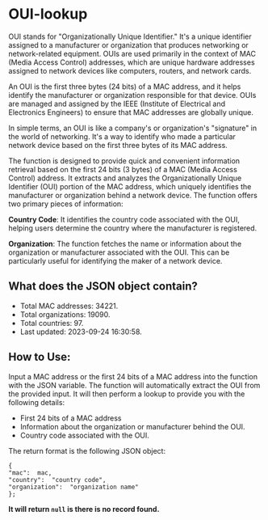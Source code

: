 # OUI-lookup
OUI stands for "Organizationally Unique Identifier." It's a unique identifier assigned to a manufacturer or organization that produces networking or network-related equipment. OUIs are used primarily in the context of MAC (Media Access Control) addresses, which are unique hardware addresses assigned to network devices like computers, routers, and network cards.

An OUI is the first three bytes (24 bits) of a MAC address, and it helps identify the manufacturer or organization responsible for that device. OUIs are managed and assigned by the IEEE (Institute of Electrical and Electronics Engineers) to ensure that MAC addresses are globally unique.

In simple terms, an OUI is like a company's or organization's "signature" in the world of networking. It's a way to identify who made a particular network device based on the first three bytes of its MAC address.

The function is designed to provide quick and convenient information retrieval based on the first 24 bits (3 bytes) of a MAC (Media Access Control) address. It extracts and analyzes the Organizationally Unique Identifier (OUI) portion of the MAC address, which uniquely identifies the manufacturer or organization behind a network device. The function offers two primary pieces of information:

**Country Code**: It identifies the country code associated with the OUI, helping users determine the country where the manufacturer is registered.

**Organization**: The function fetches the name or information about the organization or manufacturer associated with the OUI. This can be particularly useful for identifying the maker of a network device.

## What does the JSON object contain?

 - Total MAC addresses: 34221. 
 - Total organizations: 19090.
 - Total countries: 97.
 - Last updated: 2023-09-24 16:30:58.

## How to Use:

Input a MAC address or the first 24 bits of a MAC address into the function with the JSON variable.
The function will automatically extract the OUI from the provided input.
It will then perform a lookup to provide you with the following details:

 - First 24 bits of a MAC address
 - Information about the organization or manufacturer behind the OUI.
 - Country code associated with the OUI.

The return format is the following JSON object:

    {
    "mac":  mac,
    "country":  "country code",
    "organization":  "organization name"
    };

**It will return `null` is there is no record found.**


